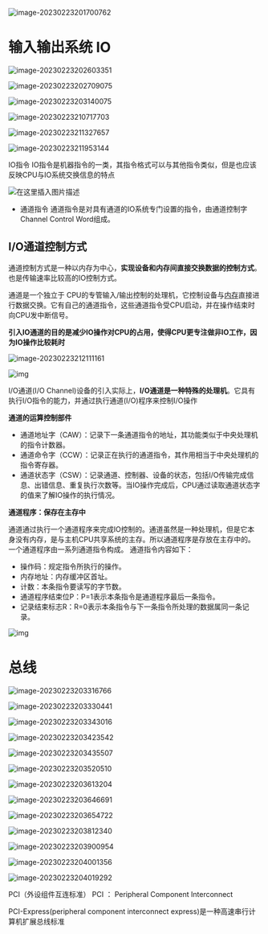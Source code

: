 







![image-20230223201700762](C:\Users\jc\AppData\Roaming\Typora\typora-user-images\image-20230223201700762.png)

# 输入输出系统   IO

![image-20230223202603351](C:\Users\jc\AppData\Roaming\Typora\typora-user-images\image-20230223202603351.png)

![image-20230223202709075](C:\Users\jc\AppData\Roaming\Typora\typora-user-images\image-20230223202709075.png)

![image-20230223203140075](C:\Users\jc\AppData\Roaming\Typora\typora-user-images\image-20230223203140075.png)



![image-20230223210717703](C:\Users\jc\AppData\Roaming\Typora\typora-user-images\image-20230223210717703.png)

![image-20230223211327657](C:\Users\jc\AppData\Roaming\Typora\typora-user-images\image-20230223211327657.png)

![image-20230223211953144](C:\Users\jc\AppData\Roaming\Typora\typora-user-images\image-20230223211953144.png)









IO指令
IO指令是机器指令的一类，其指令格式可以与其他指令类似，但是也应该反映CPU与IO系统交换信息的特点

![在这里插入图片描述](https://img-blog.csdnimg.cn/20191215101438484.jpg?x-oss-process=image/watermark,type_ZmFuZ3poZW5naGVpdGk,shadow_10,text_aHR0cHM6Ly9ibG9nLmNzZG4ubmV0L3dlaXhpbl80MjE2NzkxMQ==,size_16,color_FFFFFF,t_70)

- 通道指令
  通道指令是对具有通道的IO系统专门设置的指令，由通道控制字 Channel Control Word组成。







## I/O通道控制方式

通道控制方式是一种以内存为中心，**实现设备和内存间直接交换数据的控制方式**。 也是传输速率比较高的IO控制方式。

通道是一个独立于 CPU的专管输入/输出控制的处理机，它控制设备与[内存](https://so.csdn.net/so/search?q=内存&spm=1001.2101.3001.7020)直接进行数据交换。它有自己的通道指令，这些通道指令受CPU启动，并在操作结束时向CPU发中断信号。



**引入IO通道的目的是减少IO操作对CPU的占用，使得CPU更专注做非IO工作，因为IO操作比较耗时**

![image-20230223212111161](C:\Users\jc\AppData\Roaming\Typora\typora-user-images\image-20230223212111161.png)



![img](https://img-blog.csdnimg.cn/20210809230010736.png?x-oss-process=image/watermark,type_ZmFuZ3poZW5naGVpdGk,shadow_10,text_aHR0cHM6Ly9ibG9nLmNzZG4ubmV0L3NpbmF0XzMxNjA4NjQx,size_16,color_FFFFFF,t_70)

I/O通道(I/O Channel)设备的引入实际上，**I/O通道是一种特殊的处理机**。它具有执行I/O指令的能力，并通过执行通道(I/O)程序来控制I/O操作







**通道的运算控制部件**

- 通道地址字（CAW）：记录下一条通道指令的地址，其功能类似于中央处理机的指令计数器。
- 通道命令字（CCW）：记录正在执行的通道指令，其作用相当于中央处理机的指令寄存器。
- 通道状态字（CSW）：记录通道、控制器、设备的状态，包括I/O传输完成信息、出错信息、重复执行次数等。当IO操作完成后，CPU通过读取通道状态字的值来了解IO操作的执行情况。

**通道程序：保存在主存中**

通道通过执行一个通道程序来完成IO控制的。通道虽然是一种处理机，但是它本身没有内存，是与主机CPU共享系统的主存。所以通道程序是存放在主存中的。一个通道程序由一系列通道指令构成。 通道指令内容如下：

- 操作码：规定指令所执行的操作。
- 内存地址：内存缓冲区首址。
- 计数：本条指令要读写的字节数。
- 通道程序结束位P：P=1表示本条指令是通道程序最后一条指令。
- 记录结束标志R：R=0表示本条指令与下一条指令所处理的数据属同一条记录。

![img](https://pic4.zhimg.com/v2-b6eedbf539bc38165b3a054821c360f3_r.jpg)

































# 总线

![image-20230223203316766](C:\Users\jc\AppData\Roaming\Typora\typora-user-images\image-20230223203316766.png)

![image-20230223203330441](C:\Users\jc\AppData\Roaming\Typora\typora-user-images\image-20230223203330441.png)



![image-20230223203343016](C:\Users\jc\AppData\Roaming\Typora\typora-user-images\image-20230223203343016.png)

![image-20230223203423542](C:\Users\jc\AppData\Roaming\Typora\typora-user-images\image-20230223203423542.png)



![image-20230223203435507](C:\Users\jc\AppData\Roaming\Typora\typora-user-images\image-20230223203435507.png)

![image-20230223203520510](C:\Users\jc\AppData\Roaming\Typora\typora-user-images\image-20230223203520510.png)

![image-20230223203613204](C:\Users\jc\AppData\Roaming\Typora\typora-user-images\image-20230223203613204.png)

![image-20230223203646691](C:\Users\jc\AppData\Roaming\Typora\typora-user-images\image-20230223203646691.png)

![image-20230223203654722](C:\Users\jc\AppData\Roaming\Typora\typora-user-images\image-20230223203654722.png)



![image-20230223203812340](C:\Users\jc\AppData\Roaming\Typora\typora-user-images\image-20230223203812340.png)

![image-20230223203900954](C:\Users\jc\AppData\Roaming\Typora\typora-user-images\image-20230223203900954.png)

![image-20230223204001356](C:\Users\jc\AppData\Roaming\Typora\typora-user-images\image-20230223204001356.png)

![image-20230223204019292](C:\Users\jc\AppData\Roaming\Typora\typora-user-images\image-20230223204019292.png)



PCI（外设组件互连标准）         PCI   ： Peripheral Component Interconnect



PCI-Express(peripheral component interconnect express)是一种高速串行计算机扩展总线标准